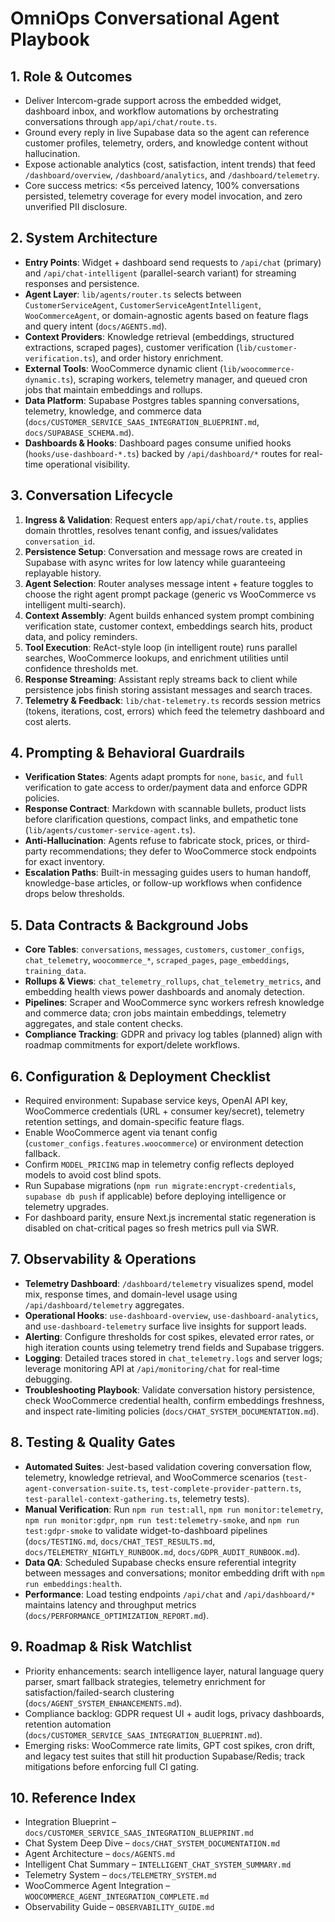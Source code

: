 # OmniOps Conversational Agent Playbook

## 1. Role & Outcomes
- Deliver Intercom-grade support across the embedded widget, dashboard inbox, and workflow automations by orchestrating conversations through `app/api/chat/route.ts`.
- Ground every reply in live Supabase data so the agent can reference customer profiles, telemetry, orders, and knowledge content without hallucination.
- Expose actionable analytics (cost, satisfaction, intent trends) that feed `/dashboard/overview`, `/dashboard/analytics`, and `/dashboard/telemetry`.
- Core success metrics: <5s perceived latency, 100% conversations persisted, telemetry coverage for every model invocation, and zero unverified PII disclosure.

## 2. System Architecture
- **Entry Points**: Widget + dashboard send requests to `/api/chat` (primary) and `/api/chat-intelligent` (parallel-search variant) for streaming responses and persistence.
- **Agent Layer**: `lib/agents/router.ts` selects between `CustomerServiceAgent`, `CustomerServiceAgentIntelligent`, `WooCommerceAgent`, or domain-agnostic agents based on feature flags and query intent (`docs/AGENTS.md`).
- **Context Providers**: Knowledge retrieval (embeddings, structured extractions, scraped pages), customer verification (`lib/customer-verification.ts`), and order history enrichment.
- **External Tools**: WooCommerce dynamic client (`lib/woocommerce-dynamic.ts`), scraping workers, telemetry manager, and queued cron jobs that maintain embeddings and rollups.
- **Data Platform**: Supabase Postgres tables spanning conversations, telemetry, knowledge, and commerce data (`docs/CUSTOMER_SERVICE_SAAS_INTEGRATION_BLUEPRINT.md`, `docs/SUPABASE_SCHEMA.md`).
- **Dashboards & Hooks**: Dashboard pages consume unified hooks (`hooks/use-dashboard-*.ts`) backed by `/api/dashboard/*` routes for real-time operational visibility.

## 3. Conversation Lifecycle
1. **Ingress & Validation**: Request enters `app/api/chat/route.ts`, applies domain throttles, resolves tenant config, and issues/validates `conversation_id`.
2. **Persistence Setup**: Conversation and message rows are created in Supabase with async writes for low latency while guaranteeing replayable history.
3. **Agent Selection**: Router analyses message intent + feature toggles to choose the right agent prompt package (generic vs WooCommerce vs intelligent multi-search).
4. **Context Assembly**: Agent builds enhanced system prompt combining verification state, customer context, embeddings search hits, product data, and policy reminders.
5. **Tool Execution**: ReAct-style loop (in intelligent route) runs parallel searches, WooCommerce lookups, and enrichment utilities until confidence thresholds met.
6. **Response Streaming**: Assistant reply streams back to client while persistence jobs finish storing assistant messages and search traces.
7. **Telemetry & Feedback**: `lib/chat-telemetry.ts` records session metrics (tokens, iterations, cost, errors) which feed the telemetry dashboard and cost alerts.

## 4. Prompting & Behavioral Guardrails
- **Verification States**: Agents adapt prompts for `none`, `basic`, and `full` verification to gate access to order/payment data and enforce GDPR policies.
- **Response Contract**: Markdown with scannable bullets, product lists before clarification questions, compact links, and empathetic tone (`lib/agents/customer-service-agent.ts`).
- **Anti-Hallucination**: Agents refuse to fabricate stock, prices, or third-party recommendations; they defer to WooCommerce stock endpoints for exact inventory.
- **Escalation Paths**: Built-in messaging guides users to human handoff, knowledge-base articles, or follow-up workflows when confidence drops below thresholds.

## 5. Data Contracts & Background Jobs
- **Core Tables**: `conversations`, `messages`, `customers`, `customer_configs`, `chat_telemetry`, `woocommerce_*`, `scraped_pages`, `page_embeddings`, `training_data`.
- **Rollups & Views**: `chat_telemetry_rollups`, `chat_telemetry_metrics`, and embedding health views power dashboards and anomaly detection.
- **Pipelines**: Scraper and WooCommerce sync workers refresh knowledge and commerce data; cron jobs maintain embeddings, telemetry aggregates, and stale content checks.
- **Compliance Tracking**: GDPR and privacy log tables (planned) align with roadmap commitments for export/delete workflows.

## 6. Configuration & Deployment Checklist
- Required environment: Supabase service keys, OpenAI API key, WooCommerce credentials (URL + consumer key/secret), telemetry retention settings, and domain-specific feature flags.
- Enable WooCommerce agent via tenant config (`customer_configs.features.woocommerce`) or environment detection fallback.
- Confirm `MODEL_PRICING` map in telemetry config reflects deployed models to avoid cost blind spots.
- Run Supabase migrations (`npm run migrate:encrypt-credentials`, `supabase db push` if applicable) before deploying intelligence or telemetry upgrades.
- For dashboard parity, ensure Next.js incremental static regeneration is disabled on chat-critical pages so fresh metrics pull via SWR.

## 7. Observability & Operations
- **Telemetry Dashboard**: `/dashboard/telemetry` visualizes spend, model mix, response times, and domain-level usage using `/api/dashboard/telemetry` aggregates.
- **Operational Hooks**: `use-dashboard-overview`, `use-dashboard-analytics`, and `use-dashboard-telemetry` surface live insights for support leads.
- **Alerting**: Configure thresholds for cost spikes, elevated error rates, or high iteration counts using telemetry trend fields and Supabase triggers.
- **Logging**: Detailed traces stored in `chat_telemetry.logs` and server logs; leverage monitoring API at `/api/monitoring/chat` for real-time debugging.
- **Troubleshooting Playbook**: Validate conversation history persistence, check WooCommerce credential health, confirm embeddings freshness, and inspect rate-limiting policies (`docs/CHAT_SYSTEM_DOCUMENTATION.md`).

## 8. Testing & Quality Gates
- **Automated Suites**: Jest-based validation covering conversation flow, telemetry, knowledge retrieval, and WooCommerce scenarios (`test-agent-conversation-suite.ts`, `test-complete-provider-pattern.ts`, `test-parallel-context-gathering.ts`, telemetry tests).
- **Manual Verification**: Run `npm run test:all`, `npm run monitor:telemetry`, `npm run monitor:gdpr`, `npm run test:telemetry-smoke`, and `npm run test:gdpr-smoke` to validate widget-to-dashboard pipelines (`docs/TESTING.md`, `docs/CHAT_TEST_RESULTS.md`, `docs/TELEMETRY_NIGHTLY_RUNBOOK.md`, `docs/GDPR_AUDIT_RUNBOOK.md`).
- **Data QA**: Scheduled Supabase checks ensure referential integrity between messages and conversations; monitor embedding drift with `npm run embeddings:health`.
- **Performance**: Load testing endpoints `/api/chat` and `/api/dashboard/*` maintains latency and throughput metrics (`docs/PERFORMANCE_OPTIMIZATION_REPORT.md`).

## 9. Roadmap & Risk Watchlist
- Priority enhancements: search intelligence layer, natural language query parser, smart fallback strategies, telemetry enrichment for satisfaction/failed-search clustering (`docs/AGENT_SYSTEM_ENHANCEMENTS.md`).
- Compliance backlog: GDPR request UI + audit logs, privacy dashboards, retention automation (`docs/CUSTOMER_SERVICE_SAAS_INTEGRATION_BLUEPRINT.md`).
- Emerging risks: WooCommerce rate limits, GPT cost spikes, cron drift, and legacy test suites that still hit production Supabase/Redis; track mitigations before enforcing full CI gating.

## 10. Reference Index
- Integration Blueprint – `docs/CUSTOMER_SERVICE_SAAS_INTEGRATION_BLUEPRINT.md`
- Chat System Deep Dive – `docs/CHAT_SYSTEM_DOCUMENTATION.md`
- Agent Architecture – `docs/AGENTS.md`
- Intelligent Chat Summary – `INTELLIGENT_CHAT_SYSTEM_SUMMARY.md`
- Telemetry System – `docs/TELEMETRY_SYSTEM.md`
- WooCommerce Agent Integration – `WOOCOMMERCE_AGENT_INTEGRATION_COMPLETE.md`
- Observability Guide – `OBSERVABILITY_GUIDE.md`
